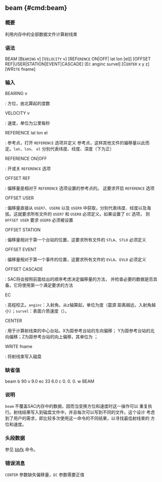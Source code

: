 ## beam {#cmd:beam}

### 概要

利用内存中的全部数据文件计算射线束

### 语法

BEAM \[B`EARING` v\] \[V`ELOCITY` v\] \[REF`ERENCE` ON|OFF| lat lon
\[el\]\] \[OFFSET REF|USER|STATION|EVENT|CASCADE\] \[E`C` anginc
survel\] \[C`ENTER` x y z\] \[WR`ITE` fname\]

### 输入

BEARING v

:   方位，由北算起的度数

VELOCITY v

:   速度，单位为公里每秒

REFERENCE lat lon el

:   参考点，打开 `REFERENCE` 选项并定义
    参考点，这样其他文件的偏移量以此而定。`lat`、`lon`、 `el`
    分别代表纬度、经度、深度（下为正）

REFERENCE ON|OFF

:   开或关 `REFERENCE` 选项

OFFSET REF

:   偏移量是相对于 `REFERENCE` 选项设置的参考点的。 这要求开启
    `REFERENCE` 选项

OFFSET USER

:   偏移量直接从 `USER7`、`USER8` 以及 `USER9`
    中获取，分别代表纬度、经度以及海拔。这就要求所有文件的 `USER7` 和
    `USER8` 必须定义。如果设置了 `EC` 选项， 则 `OFFSET USER` 要求
    `USER9` 必须被设置

OFFSET STATION

:   偏移量相对于第一个台站的位置，这要求所有文件的 `STLA`、`STLO`
    必须定义

OFFSET EVENT

:   偏移量相对于第一个事件的位置，这要求所有文件的 `EVLA`、`EVLO`
    必须定义

OFFSET CASCADE

:   SAC将会按照前面给出的顺序考虑决定偏移量的方法，
    并检查必要的数据是否具备。它将使用第一个满足要求的方法

EC

:   高程校正。`anginc`：入射角，从z轴算起，单位为度（震源
    距离越远，入射角越小）；`survel`：表面介质速度（）。

CENTER

:   用于计算射线束的中心台站。X为距参考台站的东向偏移；
    Y为距参考台站的北向偏移；Z为距参考台站的向上偏移，其单位为 ；

WRITE fname

:   将射线束写入磁盘

### 缺省值

beam b 90 v 9.0 ec 33 6.0 c 0. 0. 0. w BEAM

### 说明

`beam` 不覆盖SAC内存中的数据，因而当变换方位和速度时这一操作可以
重复执行。射线结果写入到磁盘文件中，并且每次可以写到不同的文件。这个设计
考虑到了用户的需求，即比较多次使用这一命令的不同结果，以寻找最佳射线束的
方位和速度。

### 头段数据

参见 [bbfk](/commands/bbfk.html) 命令。

### 错误消息

`CENTER` 参数缺失偏移量，`EC` 参数需要正值
